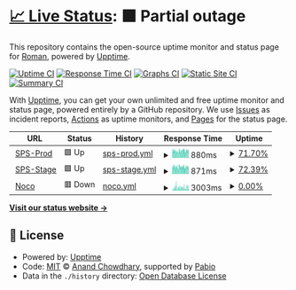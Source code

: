 # [📈 Live Status](https://demo.upptime.js.org): <!--live status--> **🟧 Partial outage**

This repository contains the open-source uptime monitor and status page for [Roman](https://demo.upptime.js.org), powered by [Upptime](https://github.com/upptime/upptime).

[![Uptime CI](https://github.com/RWizard/sps-platforma-uptime/workflows/Uptime%20CI/badge.svg)](https://github.com/RWizard/sps-platforma-uptime/actions?query=workflow%3A%22Uptime+CI%22)
[![Response Time CI](https://github.com/RWizard/sps-platforma-uptime/workflows/Response%20Time%20CI/badge.svg)](https://github.com/RWizard/sps-platforma-uptime/actions?query=workflow%3A%22Response+Time+CI%22)
[![Graphs CI](https://github.com/RWizard/sps-platforma-uptime/workflows/Graphs%20CI/badge.svg)](https://github.com/RWizard/sps-platforma-uptime/actions?query=workflow%3A%22Graphs+CI%22)
[![Static Site CI](https://github.com/RWizard/sps-platforma-uptime/workflows/Static%20Site%20CI/badge.svg)](https://github.com/RWizard/sps-platforma-uptime/actions?query=workflow%3A%22Static+Site+CI%22)
[![Summary CI](https://github.com/RWizard/sps-platforma-uptime/workflows/Summary%20CI/badge.svg)](https://github.com/RWizard/sps-platforma-uptime/actions?query=workflow%3A%22Summary+CI%22)

With [Upptime](https://upptime.js.org), you can get your own unlimited and free uptime monitor and status page, powered entirely by a GitHub repository. We use [Issues](https://github.com/RWizard/sps-platforma-uptime/issues) as incident reports, [Actions](https://github.com/RWizard/sps-platforma-uptime/actions) as uptime monitors, and [Pages](https://demo.upptime.js.org) for the status page.

<!--start: status pages-->
<!-- This summary is generated by Upptime (https://github.com/upptime/upptime) -->
<!-- Do not edit this manually, your changes will be overwritten -->
<!-- prettier-ignore -->
| URL | Status | History | Response Time | Uptime |
| --- | ------ | ------- | ------------- | ------ |
| <img alt="" src="https://icons.duckduckgo.com/ip3/sps-platforma.ru.ico" height="13"> [SPS-Prod](https://sps-platforma.ru/api/ping) | 🟩 Up | [sps-prod.yml](https://github.com/RWizard/sps-platforma-uptime/commits/HEAD/history/sps-prod.yml) | <details><summary><img alt="Response time graph" src="./graphs/sps-prod/response-time-week.png" height="20"> 880ms</summary><br><a href="https://uptime.sps-platforma.online/history/sps-prod"><img alt="Response time 1013" src="https://img.shields.io/endpoint?url=https%3A%2F%2Fraw.githubusercontent.com%2FRWizard%2Fsps-platforma-uptime%2FHEAD%2Fapi%2Fsps-prod%2Fresponse-time.json"></a><br><a href="https://uptime.sps-platforma.online/history/sps-prod"><img alt="24-hour response time 976" src="https://img.shields.io/endpoint?url=https%3A%2F%2Fraw.githubusercontent.com%2FRWizard%2Fsps-platforma-uptime%2FHEAD%2Fapi%2Fsps-prod%2Fresponse-time-day.json"></a><br><a href="https://uptime.sps-platforma.online/history/sps-prod"><img alt="7-day response time 880" src="https://img.shields.io/endpoint?url=https%3A%2F%2Fraw.githubusercontent.com%2FRWizard%2Fsps-platforma-uptime%2FHEAD%2Fapi%2Fsps-prod%2Fresponse-time-week.json"></a><br><a href="https://uptime.sps-platforma.online/history/sps-prod"><img alt="30-day response time 916" src="https://img.shields.io/endpoint?url=https%3A%2F%2Fraw.githubusercontent.com%2FRWizard%2Fsps-platforma-uptime%2FHEAD%2Fapi%2Fsps-prod%2Fresponse-time-month.json"></a><br><a href="https://uptime.sps-platforma.online/history/sps-prod"><img alt="1-year response time 1026" src="https://img.shields.io/endpoint?url=https%3A%2F%2Fraw.githubusercontent.com%2FRWizard%2Fsps-platforma-uptime%2FHEAD%2Fapi%2Fsps-prod%2Fresponse-time-year.json"></a></details> | <details><summary><a href="https://uptime.sps-platforma.online/history/sps-prod">71.70%</a></summary><a href="https://uptime.sps-platforma.online/history/sps-prod"><img alt="All-time uptime 99.49%" src="https://img.shields.io/endpoint?url=https%3A%2F%2Fraw.githubusercontent.com%2FRWizard%2Fsps-platforma-uptime%2FHEAD%2Fapi%2Fsps-prod%2Fuptime.json"></a><br><a href="https://uptime.sps-platforma.online/history/sps-prod"><img alt="24-hour uptime 81.03%" src="https://img.shields.io/endpoint?url=https%3A%2F%2Fraw.githubusercontent.com%2FRWizard%2Fsps-platforma-uptime%2FHEAD%2Fapi%2Fsps-prod%2Fuptime-day.json"></a><br><a href="https://uptime.sps-platforma.online/history/sps-prod"><img alt="7-day uptime 71.70%" src="https://img.shields.io/endpoint?url=https%3A%2F%2Fraw.githubusercontent.com%2FRWizard%2Fsps-platforma-uptime%2FHEAD%2Fapi%2Fsps-prod%2Fuptime-week.json"></a><br><a href="https://uptime.sps-platforma.online/history/sps-prod"><img alt="30-day uptime 92.21%" src="https://img.shields.io/endpoint?url=https%3A%2F%2Fraw.githubusercontent.com%2FRWizard%2Fsps-platforma-uptime%2FHEAD%2Fapi%2Fsps-prod%2Fuptime-month.json"></a><br><a href="https://uptime.sps-platforma.online/history/sps-prod"><img alt="1-year uptime 99.35%" src="https://img.shields.io/endpoint?url=https%3A%2F%2Fraw.githubusercontent.com%2FRWizard%2Fsps-platforma-uptime%2FHEAD%2Fapi%2Fsps-prod%2Fuptime-year.json"></a></details>
| <img alt="" src="https://icons.duckduckgo.com/ip3/stage.sps-platforma.ru.ico" height="13"> [SPS-Stage](https://stage.sps-platforma.ru/api/ping) | 🟩 Up | [sps-stage.yml](https://github.com/RWizard/sps-platforma-uptime/commits/HEAD/history/sps-stage.yml) | <details><summary><img alt="Response time graph" src="./graphs/sps-stage/response-time-week.png" height="20"> 871ms</summary><br><a href="https://uptime.sps-platforma.online/history/sps-stage"><img alt="Response time 986" src="https://img.shields.io/endpoint?url=https%3A%2F%2Fraw.githubusercontent.com%2FRWizard%2Fsps-platforma-uptime%2FHEAD%2Fapi%2Fsps-stage%2Fresponse-time.json"></a><br><a href="https://uptime.sps-platforma.online/history/sps-stage"><img alt="24-hour response time 930" src="https://img.shields.io/endpoint?url=https%3A%2F%2Fraw.githubusercontent.com%2FRWizard%2Fsps-platforma-uptime%2FHEAD%2Fapi%2Fsps-stage%2Fresponse-time-day.json"></a><br><a href="https://uptime.sps-platforma.online/history/sps-stage"><img alt="7-day response time 871" src="https://img.shields.io/endpoint?url=https%3A%2F%2Fraw.githubusercontent.com%2FRWizard%2Fsps-platforma-uptime%2FHEAD%2Fapi%2Fsps-stage%2Fresponse-time-week.json"></a><br><a href="https://uptime.sps-platforma.online/history/sps-stage"><img alt="30-day response time 911" src="https://img.shields.io/endpoint?url=https%3A%2F%2Fraw.githubusercontent.com%2FRWizard%2Fsps-platforma-uptime%2FHEAD%2Fapi%2Fsps-stage%2Fresponse-time-month.json"></a><br><a href="https://uptime.sps-platforma.online/history/sps-stage"><img alt="1-year response time 983" src="https://img.shields.io/endpoint?url=https%3A%2F%2Fraw.githubusercontent.com%2FRWizard%2Fsps-platforma-uptime%2FHEAD%2Fapi%2Fsps-stage%2Fresponse-time-year.json"></a></details> | <details><summary><a href="https://uptime.sps-platforma.online/history/sps-stage">72.39%</a></summary><a href="https://uptime.sps-platforma.online/history/sps-stage"><img alt="All-time uptime 99.50%" src="https://img.shields.io/endpoint?url=https%3A%2F%2Fraw.githubusercontent.com%2FRWizard%2Fsps-platforma-uptime%2FHEAD%2Fapi%2Fsps-stage%2Fuptime.json"></a><br><a href="https://uptime.sps-platforma.online/history/sps-stage"><img alt="24-hour uptime 82.34%" src="https://img.shields.io/endpoint?url=https%3A%2F%2Fraw.githubusercontent.com%2FRWizard%2Fsps-platforma-uptime%2FHEAD%2Fapi%2Fsps-stage%2Fuptime-day.json"></a><br><a href="https://uptime.sps-platforma.online/history/sps-stage"><img alt="7-day uptime 72.39%" src="https://img.shields.io/endpoint?url=https%3A%2F%2Fraw.githubusercontent.com%2FRWizard%2Fsps-platforma-uptime%2FHEAD%2Fapi%2Fsps-stage%2Fuptime-week.json"></a><br><a href="https://uptime.sps-platforma.online/history/sps-stage"><img alt="30-day uptime 92.28%" src="https://img.shields.io/endpoint?url=https%3A%2F%2Fraw.githubusercontent.com%2FRWizard%2Fsps-platforma-uptime%2FHEAD%2Fapi%2Fsps-stage%2Fuptime-month.json"></a><br><a href="https://uptime.sps-platforma.online/history/sps-stage"><img alt="1-year uptime 99.36%" src="https://img.shields.io/endpoint?url=https%3A%2F%2Fraw.githubusercontent.com%2FRWizard%2Fsps-platforma-uptime%2FHEAD%2Fapi%2Fsps-stage%2Fuptime-year.json"></a></details>
| <img alt="" src="https://icons.duckduckgo.com/ip3/nocodb.sps-platforma.ru.ico" height="13"> [Noco](https://nocodb.sps-platforma.ru) | 🟥 Down | [noco.yml](https://github.com/RWizard/sps-platforma-uptime/commits/HEAD/history/noco.yml) | <details><summary><img alt="Response time graph" src="./graphs/noco/response-time-week.png" height="20"> 3003ms</summary><br><a href="https://uptime.sps-platforma.online/history/noco"><img alt="Response time 1672" src="https://img.shields.io/endpoint?url=https%3A%2F%2Fraw.githubusercontent.com%2FRWizard%2Fsps-platforma-uptime%2FHEAD%2Fapi%2Fnoco%2Fresponse-time.json"></a><br><a href="https://uptime.sps-platforma.online/history/noco"><img alt="24-hour response time 3316" src="https://img.shields.io/endpoint?url=https%3A%2F%2Fraw.githubusercontent.com%2FRWizard%2Fsps-platforma-uptime%2FHEAD%2Fapi%2Fnoco%2Fresponse-time-day.json"></a><br><a href="https://uptime.sps-platforma.online/history/noco"><img alt="7-day response time 3003" src="https://img.shields.io/endpoint?url=https%3A%2F%2Fraw.githubusercontent.com%2FRWizard%2Fsps-platforma-uptime%2FHEAD%2Fapi%2Fnoco%2Fresponse-time-week.json"></a><br><a href="https://uptime.sps-platforma.online/history/noco"><img alt="30-day response time 2914" src="https://img.shields.io/endpoint?url=https%3A%2F%2Fraw.githubusercontent.com%2FRWizard%2Fsps-platforma-uptime%2FHEAD%2Fapi%2Fnoco%2Fresponse-time-month.json"></a><br><a href="https://uptime.sps-platforma.online/history/noco"><img alt="1-year response time 1778" src="https://img.shields.io/endpoint?url=https%3A%2F%2Fraw.githubusercontent.com%2FRWizard%2Fsps-platforma-uptime%2FHEAD%2Fapi%2Fnoco%2Fresponse-time-year.json"></a></details> | <details><summary><a href="https://uptime.sps-platforma.online/history/noco">0.00%</a></summary><a href="https://uptime.sps-platforma.online/history/noco"><img alt="All-time uptime 91.32%" src="https://img.shields.io/endpoint?url=https%3A%2F%2Fraw.githubusercontent.com%2FRWizard%2Fsps-platforma-uptime%2FHEAD%2Fapi%2Fnoco%2Fuptime.json"></a><br><a href="https://uptime.sps-platforma.online/history/noco"><img alt="24-hour uptime 0.00%" src="https://img.shields.io/endpoint?url=https%3A%2F%2Fraw.githubusercontent.com%2FRWizard%2Fsps-platforma-uptime%2FHEAD%2Fapi%2Fnoco%2Fuptime-day.json"></a><br><a href="https://uptime.sps-platforma.online/history/noco"><img alt="7-day uptime 0.00%" src="https://img.shields.io/endpoint?url=https%3A%2F%2Fraw.githubusercontent.com%2FRWizard%2Fsps-platforma-uptime%2FHEAD%2Fapi%2Fnoco%2Fuptime-week.json"></a><br><a href="https://uptime.sps-platforma.online/history/noco"><img alt="30-day uptime 0.00%" src="https://img.shields.io/endpoint?url=https%3A%2F%2Fraw.githubusercontent.com%2FRWizard%2Fsps-platforma-uptime%2FHEAD%2Fapi%2Fnoco%2Fuptime-month.json"></a><br><a href="https://uptime.sps-platforma.online/history/noco"><img alt="1-year uptime 88.97%" src="https://img.shields.io/endpoint?url=https%3A%2F%2Fraw.githubusercontent.com%2FRWizard%2Fsps-platforma-uptime%2FHEAD%2Fapi%2Fnoco%2Fuptime-year.json"></a></details>

<!--end: status pages-->

[**Visit our status website →**](https://demo.upptime.js.org)

## 📄 License

- Powered by: [Upptime](https://github.com/upptime/upptime)
- Code: [MIT](./LICENSE) © [Anand Chowdhary](https://anandchowdhary.com), supported by [Pabio](https://pabio.com)
- Data in the `./history` directory: [Open Database License](https://opendatacommons.org/licenses/odbl/1-0/)

